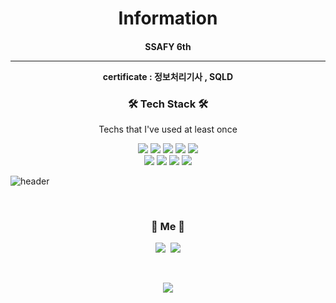 <h1 align="center">Information</h3>

<h4 align=center> SSAFY 6th <hr>
    certificate :  정보처리기사 , SQLD 
</h4>


<h3 align="center">🛠 Tech Stack 🛠</h3>

<p align="center"> Techs that I've used at least once </p>

<div align=center>
  <img src="https://img.shields.io/badge/Python-2E64FE?style=flat-square&logo=Python&logoColor=white"/> 
  <img src="https://img.shields.io/badge/HTML5-FF4000?style=flat-square&logo=HTML5&logoColor=white"/> 
  <img src="https://img.shields.io/badge/CSS3-FF8000?style=flat-square&logo=CSS3&logoColor=white"/>
  <img src="https://img.shields.io/badge/Django-FFE400?style=flat-square&logo=Django&logoColor=white"/>
  <img src="https://img.shields.io/badge/SQLite-003B57?style=flat-square&logo=SQLite&logoColor=white"/>
  <br>
  <img src="https://img.shields.io/badge/MySQL-4479A1?style=flat-square&logo=MySQL&logoColor=white"/>
  <img src="https://img.shields.io/badge/Oracle-F80000?style=flat-square&logo=Oracle&logoColor=white"/>
  <img src="https://img.shields.io/badge/JavaScript-F7DF1E?style=flat-square&logo=JavaScript&logoColor=white"/>
  <img src="https://img.shields.io/badge/Vue.js-4FC08D?style=flat-square&logo=Vue.js&logoColor=white"/>
</div>


![header](https://capsule-render.vercel.app/api?type=soft&color=auto&height=150&section=header&text=HyunJinRyu&fontSize=70&animation=twinkling)



  
<br>


<h3 align="center"> 🧸 Me 🧸 </h3>
<p align="center">
  <a href="https:/www.instagram.com/malbausizang/"><img src="https://img.shields.io/badge/Instagram-E4405F?style=flat-square&logo=Instagram&logoColor=white&link=https://https://www.instagram.com/malbausizang/"/></a>&nbsp
  <a href="mailto:h14cdp@naver.com"><img src="https://img.shields.io/badge/Gmail-d14836?style=flat-square&logo=Gmail&logoColor=white&link=viliketh1s98@naver.com"/></a>
</p>
<br>

<p align="center">
  <a href="https://hits.seeyoufarm.com"><img src="https://hits.seeyoufarm.com/api/count/incr/badge.svg?url=https%3A%2F%2Fgithub.com%2Fjonathanryukk%2Fhit-counter&count_bg=%23D3D9BD&title_bg=%23E9DCDC&icon=&icon_color=%230D0D0D&title=hits&edge_flat=false"/></a>
</p>
